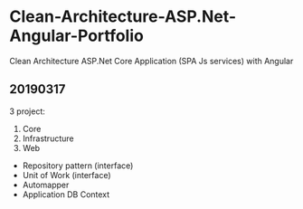 # Clean-Architecture-ASP.Net-Angular-Portfolio


Clean Architecture ASP.Net Core Application (SPA Js services) with Angular

## 20190317  

3 project:

1. Core
2. Infrastructure
3. Web

- Repository pattern (interface)
- Unit of Work (interface)
- Automapper
- Application DB Context